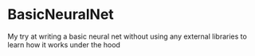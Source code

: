 # BasicNeuralNet
My try at writing a basic neural net without using any external libraries to learn how it works under the hood
